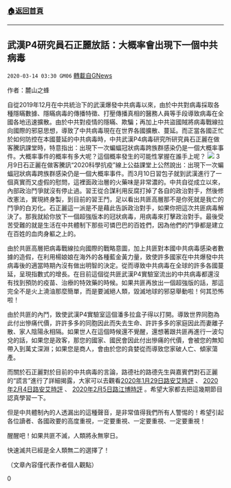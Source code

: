 ###  [:house:返回首頁](https://github.com/ourhimalayas/txt)
---

## 武漢P4研究員石正麗放話：大概率會出現下一個中共病毒
`2020-03-14 03:30 GM06` [轉載自GNews](https://gnews.org/zh-hant/140789/)

作者：麓山之蜂

自從2019年12月在中共統治下的武漢爆發中共病毒以來，由於中共對病毒採取各種隱瞞數據、隱瞞病毒的傳播特徵、打壓傳播真相的醫務人員等手段導致病毒在全國各地迅速擴散。由於中共對疫情的隱瞞、欺騙；再加上中共盜國賊將病毒戰線拉向國際的邪惡思想，導致了中共病毒現在在世界各國擴散、蔓延。而正當各國正忙於如何防控在本國蔓延的中共病毒時，中共武漢P4病毒研究所研究員石正麗在做客騰訊課堂時，特意指出：出現下一次蝙蝠冠狀病毒跨族群感染仍是一個大概率事件。大概率事件的概率有多大呢？這個概率發生的可能性掌握在誰手上呢？
![](https://s3-ap-northeast-1.amazonaws.com/news.guo.offload.media/wp-content/uploads/2020/03/14032627/70.jpg)
3月9日石正麗在做客騰訊“2020科學抗疫”線上公益課堂上公然說出：出現下一次蝙蝠冠狀病毒跨族群感染仍是一個大概率事件。而3月10日習包子就到武漢進行了一個真實而又虛假的慰問，這裡面政治層的火藥味是非常濃的。中共自從成立以來，內部政治鬥爭就沒有停止過。習王從合謀利用反腐打掉了各自的政治對手，然後修改憲法，實現終身製，到目前的習王鬥，足以看出共匪高層那不是你死就是我亡的鬥爭的白刃化。石正麗這一派是不是藉此告訴政治對手，如果你把這次共匪病毒解決了。那我就給你放下一個超強版本的冠狀病毒，用病毒來打擊政治對手。最後受苦受難的就是生活在中共體制下那些可憐巴巴的百姓們，因為他們的鬥爭都是建立在百姓的血肉身軀之上的。

由於共匪高層把病毒戰線拉向國際的戰略意圖，加上共匪對本國中共病毒感染者數據的造假，在利用楊娘娘在海外的各種藍金黃力量，致使許多國家在中共爆發中共病毒後的適當時期內沒有做出明智的決定。從而導致中共病毒在全球的許多各國蔓延，呈現指數式的增長。在目前這個從共匪武漢P4實驗室流出的中共病毒都還沒有找到預防的疫苗、治療的特效藥的時候。如果共匪再放出一個超強版的話，那這完全不是火上澆油那麼簡單，而是要滅絕人類，毀滅地球的邪惡舉動啦！何其恐怖啦！

由於共匪的內鬥，致使武漢P4實驗室這個潘多拉盒子得以打開。導致世界同胞為此付出慘痛代價，許許多多的同胞因此而失去生命、許許多多的家庭因此而妻離子散、家人陰陽永相隔。如果世人在這個時候還不覺醒，還想著跟共匪再進行一波勾兌的話，如果您是政客，那您的國家、國民會因此付出慘痛的代價，會被您的無知帶入到萬丈深淵；如果您是商人，會由於您的貪婪從而導致您家破人亡、傾家蕩產。

而關於石正麗對於目前的中共病毒的言論，路德社的路德先生與嘉賓們對石正麗的“謊言”進行了詳細揭露，大家可以去觀看[2020年1月29日路安艾時評](https://www.youtube.com/watch?v=onZFfXQtkQc) 、 [2020年2月4日路安艾時評](https://www.youtube.com/watch?v=V238d-tjiDg) 、 [2020年2月5日路江博時評](https://www.youtube.com/watch?v=V5HFIVBq-zc) 。希望大家都去把這幾期節目認真學習一下。

但是中共體制內的人透漏出的這種聲音，是非常值得我們所有人警惕的！希望引起各位讀者、各國政要的高度重視，一定要重視、一定要重視、一定要重視！

醒醒吧！如果共匪不滅，人類將永無寧日。

快速滅共已經是全人類無二的選擇了！

（文章內容僅代表作者個人觀點）

0
